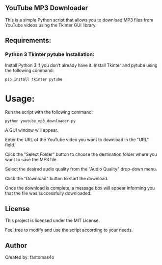 ## YouTube MP3 Downloader

This is a simple Python script that allows you to download MP3 files from YouTube videos using the Tkinter GUI library.

## Requirements:

### Python 3 Tkinter pytube Installation:

Install Python 3 if you don't already have it. Install Tkinter and pytube using the following command: 
```
pip install tkinter pytube 
```
# Usage:

Run the script with the following command:
```
python youtube_mp3_downloader.py 
```
A GUI window will appear.

Enter the URL of the YouTube video you want to download in the "URL" field. 

Click the "Select Folder" button to choose the destination folder where you want to save the MP3 file. 

Select the desired audio quality from the "Audio Quality" drop-down menu. 

Click the "Download" button to start the download. 

Once the download is complete, a message box will appear informing you that the file was successfully downloaded.

## License

This project is licensed under the MIT License.

Feel free to modify and use the script according to your needs.

## Author

Created by: fantomas4o
